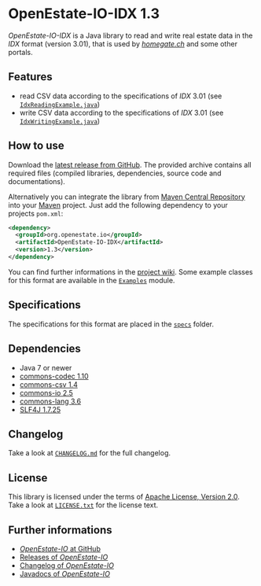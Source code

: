 OpenEstate-IO-IDX 1.3
=====================

*OpenEstate-IO-IDX* is a Java library to read and write real estate data in the
*IDX* format (version 3.01), that is used by [*homegate.ch*](http://homegate.ch)
and some other portals.


Features
--------

-   read CSV data according to the specifications of *IDX* 3.01
    (see [`IdxReadingExample.java`](https://github.com/OpenEstate/OpenEstate-IO/blob/v1.3/Examples/src/main/java/org/openestate/io/examples/IdxReadingExample.java))
-   write CSV data according to the specifications of *IDX* 3.01
    (see [`IdxWritingExample.java`](https://github.com/OpenEstate/OpenEstate-IO/blob/v1.3/Examples/src/main/java/org/openestate/io/examples/IdxWritingExample.java))


How to use
----------

Download the [latest release from GitHub](https://github.com/OpenEstate/OpenEstate-IO/releases/latest).
The provided archive contains all required files (compiled libraries,
dependencies, source code and documentations).

Alternatively you can integrate the library from
[Maven Central Repository](http://search.maven.org/#search|ga|1|org.openestate.io)
into your [Maven](http://maven.apache.org/) project. Just add the following
dependency to your projects `pom.xml`:

```xml
<dependency>
  <groupId>org.openestate.io</groupId>
  <artifactId>OpenEstate-IO-IDX</artifactId>
  <version>1.3</version>
</dependency>
```

You can find further informations in the
[project wiki](https://github.com/OpenEstate/OpenEstate-IO/wiki/Usage-IDX).
Some example classes for this format are available in the
[`Examples`](https://github.com/OpenEstate/OpenEstate-IO/tree/v1.3/Examples)
module.


Specifications
--------------

The specifications for this format are placed in the [`specs`](specs) folder.


Dependencies
------------

-   Java 7 or newer
-   [commons-codec 1.10](http://commons.apache.org/proper/commons-codec/)
-   [commons-csv 1.4](http://commons.apache.org/proper/commons-csv/)
-   [commons-io 2.5](http://commons.apache.org/proper/commons-io/)
-   [commons-lang 3.6](http://commons.apache.org/proper/commons-lang/)
-   [SLF4J 1.7.25](http://www.slf4j.org/)


Changelog
---------

Take a look at
[`CHANGELOG.md`](https://github.com/OpenEstate/OpenEstate-IO/blob/master/CHANGELOG.md)
for the full changelog.


License
-------

This library is licensed under the terms of
[Apache License, Version 2.0](http://www.apache.org/licenses/LICENSE-2.0.html).
Take a look at
[`LICENSE.txt`](https://github.com/OpenEstate/OpenEstate-IO/blob/v1.3/LICENSE.txt)
for the license text.


Further informations
--------------------

-   [*OpenEstate-IO* at GitHub](https://github.com/OpenEstate/OpenEstate-IO)
-   [Releases of *OpenEstate-IO*](https://github.com/OpenEstate/OpenEstate-IO/releases)
-   [Changelog of *OpenEstate-IO*](https://github.com/OpenEstate/OpenEstate-IO/blob/master/CHANGELOG.md)
-   [Javadocs of *OpenEstate-IO*](http://manual.openestate.org/OpenEstate-IO/)
